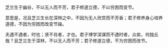 芝兰生于幽谷，不以无人而不芳，君子修道立德，不以穷困而变节。

意思是，况且芝兰生长在深林之中，不因为无人欣赏而不芳香；君子修养身心培养道德，不因为穷困而改变节操。

夫遇不遇者，时也；贤不肖者，才也。君子博学深谋而不遇时者，众矣，何独丘哉？且芝兰生于深林，不以无人而不芳；君子修道立德，不为穷困而改节。
